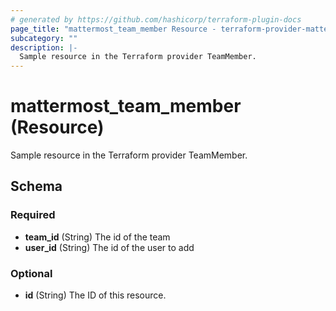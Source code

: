 ```yaml
---
# generated by https://github.com/hashicorp/terraform-plugin-docs
page_title: "mattermost_team_member Resource - terraform-provider-mattermost"
subcategory: ""
description: |-
  Sample resource in the Terraform provider TeamMember.
---
```


# mattermost_team_member (Resource)

Sample resource in the Terraform provider TeamMember.



<!-- schema generated by tfplugindocs -->
## Schema

### Required

- **team_id** (String) The id of the team
- **user_id** (String) The id of the user to add

### Optional

- **id** (String) The ID of this resource.


